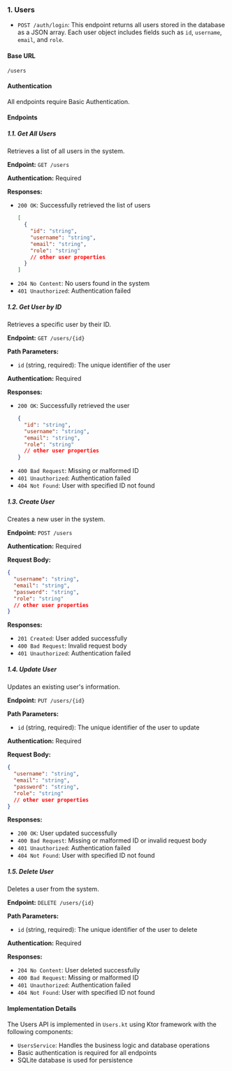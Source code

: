 ### 1. Users

- `POST /auth/login`: This endpoint returns all users stored in the database as a JSON array. Each user object includes fields such as `id`, `username`, `email`, and `role`.

#### Base URL

```
/users
```

#### Authentication
All endpoints require Basic Authentication.

#### Endpoints

##### 1.1. Get All Users
Retrieves a list of all users in the system.

**Endpoint:** `GET /users`

**Authentication:** Required

**Responses:**

- `200 OK`: Successfully retrieved the list of users
  ```json
  [
    {
      "id": "string",
      "username": "string",
      "email": "string",
      "role": "string"
      // other user properties
    }
  ]
  ```
- `204 No Content`: No users found in the system
- `401 Unauthorized`: Authentication failed

##### 1.2. Get User by ID
Retrieves a specific user by their ID.

**Endpoint:** `GET /users/{id}`

**Path Parameters:**
- `id` (string, required): The unique identifier of the user

**Authentication:** Required

**Responses:**
- `200 OK`: Successfully retrieved the user
  ```json
  {
    "id": "string",
    "username": "string",
    "email": "string",
    "role": "string"
    // other user properties
  }
  ```
- `400 Bad Request`: Missing or malformed ID
- `401 Unauthorized`: Authentication failed
- `404 Not Found`: User with specified ID not found

##### 1.3. Create User
Creates a new user in the system.

**Endpoint:** `POST /users`

**Authentication:** Required

**Request Body:**
```json
{
  "username": "string",
  "email": "string",
  "password": "string",
  "role": "string"
  // other user properties
}
```

**Responses:**
- `201 Created`: User added successfully
- `400 Bad Request`: Invalid request body
- `401 Unauthorized`: Authentication failed

##### 1.4. Update User
Updates an existing user's information.

**Endpoint:** `PUT /users/{id}`

**Path Parameters:**
- `id` (string, required): The unique identifier of the user to update

**Authentication:** Required

**Request Body:**
```json
{
  "username": "string",
  "email": "string",
  "password": "string",
  "role": "string"
  // other user properties
}
```

**Responses:**
- `200 OK`: User updated successfully
- `400 Bad Request`: Missing or malformed ID or invalid request body
- `401 Unauthorized`: Authentication failed
- `404 Not Found`: User with specified ID not found

##### 1.5. Delete User
Deletes a user from the system.

**Endpoint:** `DELETE /users/{id}`

**Path Parameters:**
- `id` (string, required): The unique identifier of the user to delete

**Authentication:** Required

**Responses:**
- `204 No Content`: User deleted successfully
- `400 Bad Request`: Missing or malformed ID
- `401 Unauthorized`: Authentication failed
- `404 Not Found`: User with specified ID not found

#### Implementation Details
The Users API is implemented in `Users.kt` using Ktor framework with the following components:
- `UsersService`: Handles the business logic and database operations
- Basic authentication is required for all endpoints
- SQLite database is used for persistence
